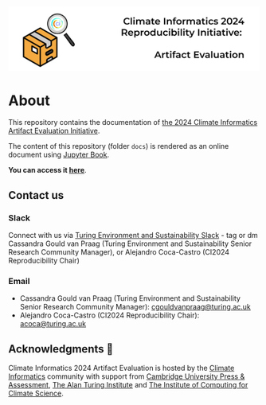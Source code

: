 <img src="docs/figures/banner-ae.png">

# About
This repository contains the documentation of [the 2024 Climate Informatics Artifact Evaluation Initiative](https://alan-turing-institute.github.io/climate-informatics-2024/artefact-evaluation/).

The content of this repository (folder `docs`) is rendered as an online document using [Jupyter Book](https://jupyterbook.org/en/stable/intro.html). 

**You can access it [here](https://acocac.github.io/climate-informatics-2024-ae/)**.

## Contact us

### Slack

Connect with us via [Turing Environment and Sustainability Slack](https://alan-turing-institute.github.io/climate-informatics-2024/contact/#slack) - tag or dm Cassandra Gould van Praag (Turing Environment and Sustainability Senior Research Community Manager), or Alejandro Coca-Castro (CI2024 Reproducibility Chair)

### Email

- Cassandra Gould van Praag (Turing Environment and Sustainability Senior Research Community Manager): cgouldvanpraag@turing.ac.uk
- Alejandro Coca-Castro (CI2024 Reproducibility Chair): acoca@turing.ac.uk

## Acknowledgments 🙌 
Climate Informatics 2024 Artifact Evaluation is hosted by the [Climate Informatics](http://www.climateinformatics.org) community with support from [Cambridge University Press & Assessment](https://www.cambridge.org), [The Alan Turing Institute](https://www.turing.ac.uk) and [The Institute of Computing for Climate Science](https://iccs.cam.ac.uk).